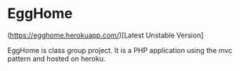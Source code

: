 # EggHome 
(https://egghome.herokuapp.com/)[Latest Unstable Version]

EggHome is class group project. It is a PHP application using the mvc pattern and hosted on heroku.
